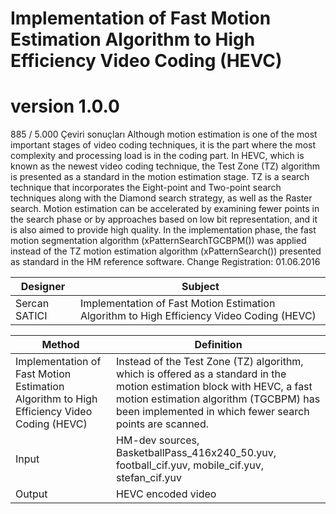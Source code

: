 # Implementation of Fast Motion Estimation Algorithm to High Efficiency Video Coding (HEVC)

# version 1.0.0
885 / 5.000
Çeviri sonuçları
Although motion estimation is one of the most important stages of video coding techniques, it is the part where the most complexity and processing load is in the coding part. In HEVC, which is known as the newest video coding technique, the Test Zone (TZ) algorithm is presented as a standard in the motion estimation stage. TZ is a search technique that incorporates the Eight-point and Two-point search techniques along with the Diamond search strategy, as well as the Raster search. Motion estimation can be accelerated by examining fewer points in the search phase or by approaches based on low bit representation, and it is also aimed to provide high quality. In the implementation phase, the fast motion segmentation algorithm (xPatternSearchTGCBPM()) was applied instead of the TZ motion estimation algorithm (xPatternSearch()) presented as standard in the HM reference software. Change Registration: 01.06.2016 

Designer | Subject  |
---| --- |
Sercan SATICI | Implementation of Fast Motion Estimation Algorithm to High Efficiency Video Coding (HEVC) |


Method | Definition  |
---| --- |
Implementation of Fast Motion Estimation Algorithm to High Efficiency Video Coding (HEVC) | Instead of the Test Zone (TZ) algorithm, which is offered as a standard in the motion estimation block with HEVC, a fast motion estimation algorithm (TGCBPM) has been implemented in which fewer search points are scanned. |
Input |  HM-dev sources, BasketballPass_416x240_50.yuv, football_cif.yuv, mobile_cif.yuv, stefan_cif.yuv |
Output | HEVC encoded video |
